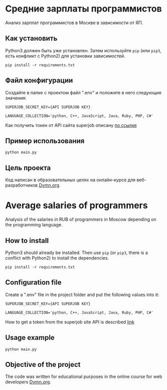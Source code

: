 # Средние зарплаты программистов

Анализ зарплат программистов в Москве в зависимости от ЯП.

## Как установить

Python3 должен быть уже установлен. Затем используйте `pip` (или `pip3`, есть конфликт с Python2) для установки зависимостей.

`pip install -r requirements.txt`

## Файл конфигурации

Создайте в папке с проектом файл ".env"
и положите в него следующие значения:

```
SUPERJOB_SECRET_KEY={API SUPERJOB KEY}

LANGUAGE_COLLECTION='python, C++, JavaScript, Java, Ruby, PHP, C#'
```

Как получить токен от API сайта superjob описану [по ссылке](https://api.superjob.ru/#access_token)

## Пример использования

`python main.py`

## Цель проекта
Код написан в образовательных целях на онлайн-курсе для веб-разработчиков [Dvmn.org](https://dvmn.org/modules/).

# Average salaries of programmers

Analysis of the salaries in RUB of programmers in Moscow depending on the programming language.

## How to install

Python3 should already be installed. Then use `pip` (or `pip3`, there is a conflict with Python2) to install the dependencies.

`pip install -r requirements.txt`

## Configuration file

Create a ".env" file in the project folder
and put the following values ​​into it:

```
SUPERJOB_SECRET_KEY={API SUPERJOB KEY}

LANGUAGE_COLLECTION='python, C++, JavaScript, Java, Ruby, PHP, C#'
```

How to get a token from the superjob site API is described [link](https://api.superjob.ru/#access_token)

## Usage example

`python main.py`

## Objective of the project
The code was written for educational purposes in the online course for web developers [Dvmn.org](https://dvmn.org/modules/).